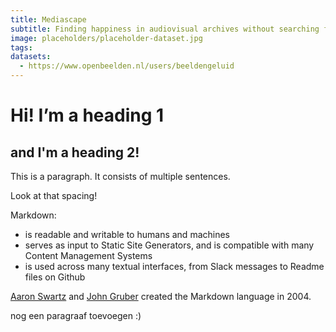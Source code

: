 ```yaml
---
title: Mediascape
subtitle: Finding happiness in audiovisual archives without searching for it
image: placeholders/placeholder-dataset.jpg
tags:
datasets:
  - https://www.openbeelden.nl/users/beeldengeluid
---
```


# Hi! I’m a heading 1

## and I'm a heading 2!

This is a paragraph. It consists of multiple sentences. 

Look at that spacing!

Markdown:
- is readable and writable to humans and machines
- serves as input to Static Site Generators, and is compatible with many Content Management Systems
- is used across many textual interfaces, from Slack messages to Readme files on Github

[Aaron Swartz](https://en.wikipedia.org/wiki/Aaron_Swartz) and [John Gruber](https://daringfireball.net/) created the Markdown language in 2004.

nog een paragraaf toevoegen :)
